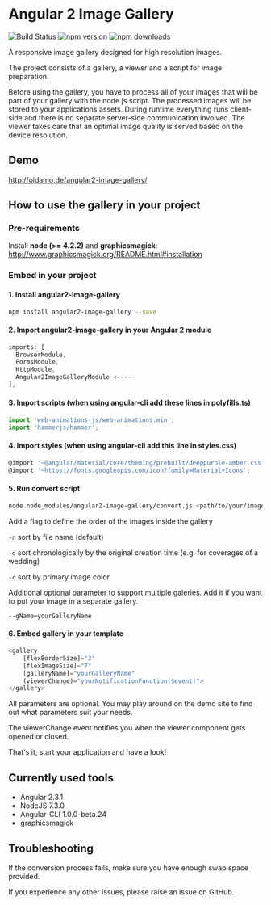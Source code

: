 # Angular 2 Image Gallery
[![Build Status](https://travis-ci.org/BenjaminBrandmeier/angular2-image-gallery.svg?branch=master)](https://travis-ci.org/BenjaminBrandmeier/angular2-image-gallery)
[![npm version](https://badge.fury.io/js/angular2-image-gallery.svg)](https://badge.fury.io/js/angular2-image-gallery)
[![npm downloads](https://img.shields.io/npm/dt/angular2-image-gallery.svg)](https://www.npmjs.com/package/angular2-image-gallery)

A responsive image gallery designed for high resolution images.

The project consists of a gallery, a viewer and a script for image preparation.

Before using the gallery, you have to process all of your images that will be part of your gallery with the node.js script. The processed images will be stored to your applications assets. During runtime everything runs client-side and there is no separate server-side communication involved. The viewer takes care that an optimal image quality is served based on the device resolution.

## Demo

http://oidamo.de/angular2-image-gallery/

## How to use the gallery in your project
### Pre-requirements
Install **node (>= 4.2.2)** and **graphicsmagick**: http://www.graphicsmagick.org/README.html#installation

### Embed in your project

#### 1. Install angular2-image-gallery

```bash
npm install angular2-image-gallery --save
```

#### 2. Import angular2-image-gallery in your Angular 2 module

```javascript
imports: [
  BrowserModule,
  FormsModule,
  HttpModule,
  Angular2ImageGalleryModule <-----
],
```

#### 3. Import scripts (when using angular-cli add these lines in polyfills.ts)

```javascript
import 'web-animations-js/web-animations.min';
import 'hammerjs/hammer';
```

#### 4. Import styles (when using angular-cli add this line in styles.css)

```javascript
@import '~@angular/material/core/theming/prebuilt/deeppurple-amber.css';
@import '~https://fonts.googleapis.com/icon?family=Material+Icons';
```

#### 5. Run convert script

```bash
node node_modules/angular2-image-gallery/convert.js <path/to/your/images>
```
Add a flag to define the order of the images inside the gallery

`-n` sort by file name (default)

`-d` sort chronologically by the original creation time (e.g. for coverages of a wedding)

`-c` sort by primary image color

Additional optional parameter to support multiple galeries. Add it if you want to put your image in a separate gallery.

`--gName=yourGalleryName` 

#### 6. Embed gallery in your template

```javascript
<gallery 
    [flexBorderSize]="3" 
    [flexImageSize]="7"
    [galleryName]="yourGalleryName" 
    (viewerChange)="yourNotificationFunction($event)">
</gallery>
```

All parameters are optional. You may play around on the demo site to find out what parameters suit your needs.

The viewerChange event notifies you when the viewer component gets opened or closed.

That's it, start your application and have a look!

## Currently used tools

- Angular 2.3.1
- NodeJS 7.3.0
- Angular-CLI 1.0.0-beta.24
- graphicsmagick

## Troubleshooting

If the conversion process fails, make sure you have enough swap space provided.

If you experience any other issues, please raise an issue on GitHub.
